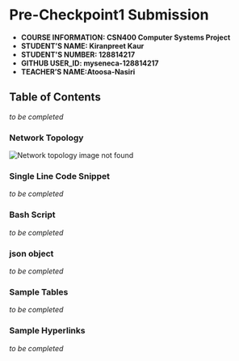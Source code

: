 # Pre-Checkpoint1 Submission 

- **COURSE INFORMATION: CSN400 Computer Systems Project**
- **STUDENT’S NAME: Kiranpreet Kaur**
- **STUDENT'S NUMBER: 128814217**
- **GITHUB USER_ID: myseneca-128814217**
- **TEACHER’S NAME:Atoosa-Nasiri** 


## Table of Contents
_to be completed_


### Network Topology
<img src="../checkpoint-diagram.png"
     alt="Network topology image not found"
     style="float; left; margin-right: 10px;" />


### Single Line Code Snippet
_to be completed_


### Bash Script
_to be completed_


### json object
_to be completed_


### Sample Tables
_to be completed_


### Sample Hyperlinks
_to be completed_



